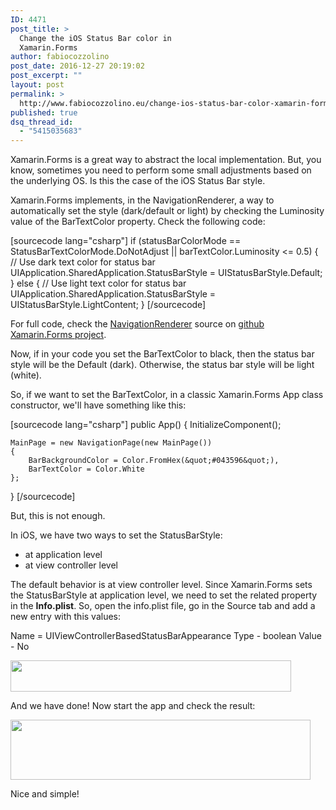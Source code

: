 ```yaml
---
ID: 4471
post_title: >
  Change the iOS Status Bar color in
  Xamarin.Forms
author: fabiocozzolino
post_date: 2016-12-27 20:19:02
post_excerpt: ""
layout: post
permalink: >
  http://www.fabiocozzolino.eu/change-ios-status-bar-color-xamarin-forms/
published: true
dsq_thread_id:
  - "5415035683"
---
```

Xamarin.Forms is a great way to abstract the local implementation. But, you know, sometimes you need to perform some small adjustments based on the underlying OS. Is this the case of the iOS Status Bar style.

Xamarin.Forms implements, in the NavigationRenderer, a way to automatically set the style (dark/default or light) by checking the Luminosity value of the BarTextColor property. Check the following code:

[sourcecode lang="csharp"]
if (statusBarColorMode == StatusBarTextColorMode.DoNotAdjust || barTextColor.Luminosity &lt;= 0.5)
{
	// Use dark text color for status bar
	UIApplication.SharedApplication.StatusBarStyle = UIStatusBarStyle.Default;
}
else
{
	// Use light text color for status bar
	UIApplication.SharedApplication.StatusBarStyle = UIStatusBarStyle.LightContent;
}
[/sourcecode]

For full code, check the <a href="https://github.com/xamarin/Xamarin.Forms/blob/master/Xamarin.Forms.Platform.iOS/Renderers/NavigationRenderer.cs">NavigationRenderer</a> source on <a href="https://github.com/xamarin/Xamarin.Forms">github Xamarin.Forms project</a>.

Now, if in your code you set the BarTextColor to black, then the status bar style will be the Default (dark). Otherwise, the status bar style will be light (white).

So, if we want to set the BarTextColor, in a classic Xamarin.Forms App class constructor, we'll have something like this:

[sourcecode lang="csharp"]
public App()
{
	InitializeComponent();

	MainPage = new NavigationPage(new MainPage())
	{
		BarBackgroundColor = Color.FromHex(&quot;#043596&quot;),
		BarTextColor = Color.White
	};
}
[/sourcecode]

But, this is not enough.

In iOS, we have two ways to set the StatusBarStyle:
<ul>
 	<li>at application level</li>
 	<li>at view controller level</li>
</ul>
The default behavior is at view controller level. Since Xamarin.Forms sets the StatusBarStyle at application level, we need to set the related property in the <strong>Info.plist</strong>. So, open the info.plist file, go in the Source tab and add a new entry with this values:

Name = UIViewControllerBasedStatusBarAppearance
Type - boolean
Value - No

<a href="http://www.fabiocozzolino.eu/wp-content/uploads/2016/12/Schermata-2016-12-27-alle-20.13.48.png"><img class="size-full wp-image-4531 aligncenter" src="http://www.fabiocozzolino.eu/wp-content/uploads/2016/12/Schermata-2016-12-27-alle-20.13.48.png" alt="" width="449" height="50" /></a>

And we have done! Now start the app and check the result:

<a href="http://www.fabiocozzolino.eu/wp-content/uploads/2016/12/Schermata-2016-12-27-alle-20.17.19.png"><img class="size-full wp-image-4541 aligncenter" src="http://www.fabiocozzolino.eu/wp-content/uploads/2016/12/Schermata-2016-12-27-alle-20.17.19.png" alt="" width="480" height="96" /></a>

Nice and simple!